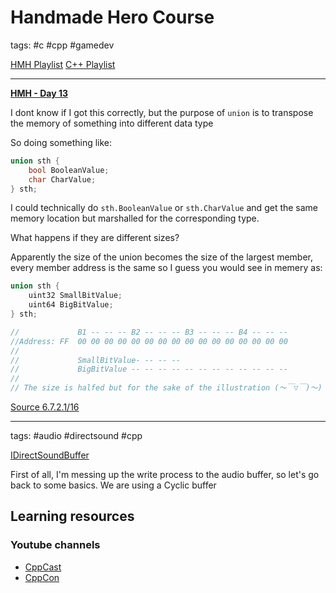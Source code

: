 # Handmade Hero Course

tags: #c #cpp #gamedev

[HMH Playlist](https://www.youtube.com/playlist?list=PLnuhp3Xd9PYTt6svyQPyRO_AAuMWGxPzU)
[C++ Playlist](https://www.youtube.com/playlist?list=PLlrATfBNZ98dudnM48yfGUldqGD0S4FFb)

-------------------

**[HMH - Day 13](https://www.youtube.com/watch?v=Lt9DfMzZ9sI)**

I dont know if I got this correctly, but the purpose of `union` is to transpose
the memory of something into different data type 

So doing something like:

```cpp
union sth {
    bool BooleanValue;
    char CharValue;
} sth;
```

I could technically do `sth.BooleanValue` or `sth.CharValue` and get the same
memory location but marshalled for the corresponding type.

What happens if they are different sizes?

Apparently the size of the union becomes the size of the largest member, every
member address is the same so I guess you would see in memery as:

```cpp
union sth {
    uint32 SmallBitValue;
    uint64 BigBitValue;
} sth;

//             B1 -- -- -- B2 -- -- -- B3 -- -- -- B4 -- -- --
//Address: FF  00 00 00 00 00 00 00 00 00 00 00 00 00 00 00 00 
//
//             SmallBitValue- -- -- --
//             BigBitValue -- -- -- -- -- -- -- -- -- -- -- --
//
// The size is halfed but for the sake of the illustration (～￣▽￣)～)
```

[Source 6.7.2.1/16](https://www.open-std.org/JTC1/SC22/WG14/www/docs/n2310.pdf)

-------------------

tags: #audio #directsound #cpp

[IDirectSoundBuffer](https://learn.microsoft.com/en-us/previous-versions/windows/desktop/mt708923(v=vs.85))

First of all, I'm messing up the write process to the audio buffer, so let's go
back to some basics. We are using a Cyclic buffer 






## Learning resources

### Youtube channels

- [CppCast](https://www.youtube.com/channel/UCuCjADS4u3uJDTqUaG0H9dA)
- [CppCon](https://www.youtube.com/user/CppCon)

